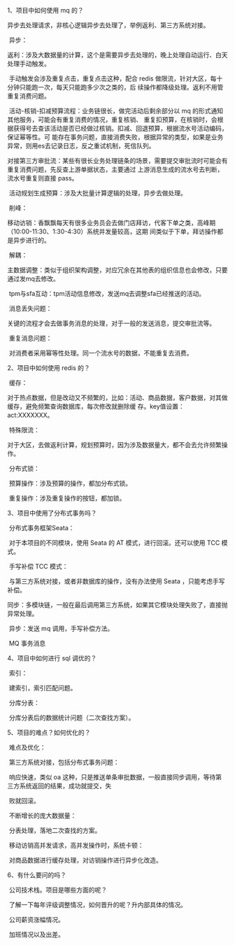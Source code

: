 1、项目中如何使用 mq 的？

​		异步去处理请求，非核心逻辑异步去处理了，举例返利、第三方系统对接。

​		异步：

​			返利：涉及大数据量的计算，这个是需要异步去处理的，晚上处理自动运行、白天处理手动触发。

​				手动触发会涉及重复点击，重复点击这种，配合 redis 做限流，针对大区，每十分钟只能跑一次，每天只能跑多少次之类的，后				续操作都降级处理。返利不用管重复消费问题。

​			活动-核销-扣减预算流程：业务链很长，做完活动后剩余部分以 mq 的形式通知其他服务，可能会有重复消费的情况，重复核销、				重复扣预算，在核销时，会根据获得号去查该活动是否已经做过核销。扣减、回退预算，根据流水号活动编码，保证幂等性。可				能存在事务问题，直接消费失败，根据异常的类型，如果是业务异常，则用es去记录日志，反之重试机制，死信队列。

​			对接第三方审批流：某些有很长业务处理链条的场景，需要提交审批流时可能会有重复消费问题，先反查上游单据状态，主要通过				上游消息生成的流水号去判断，流水号重复则直接 pass。

​			活动规划生成预算：涉及大批量计算逻辑的处理，异步去做处理。

​		削峰：

​			移动访销：香飘飘每天有很多业务员会去做门店拜访，代客下单之类，高峰期（10:00-11:30、1:30-4:30）系统并发量较高，这期				间类似于下单，拜访操作都是异步进行的。

​		解耦：

​			主数据调整：类似于组织架构调整，对应冗余在其他表的组织信息也会修改，只要通过发mq去修改。

​			tpm与sfa互动：tpm活动信息修改，发送mq去调整sfa已经推送的活动。

​		消息丢失问题：

​			关键的流程才会去做事务消息的处理，对于一般的发送消息，提交审批流等。

​		重复消息问题：

​			对消费者采用幂等性处理。同一个流水号的数据，不能重复去消费。

2、项目中如何使用 redis 的？

​		缓存：

​			对于热点数据，但是改动又不频繁的，比如：活动、商品数据，客户数据，对其做缓存，避免频繁查询数据库，每次修改就删除缓			存。key值设置：act:XXXXXXX。

​		特殊限流：

​			对于大区，去做返利计算，规划预算时，因为涉及数据量大，都不会去允许频繁操作。

​		分布式锁：

​			预算操作：涉及预算的操作，都加分布式锁。

​			重复操作：涉及重复操作的按钮，都加锁。

3、项目中使用了分布式事务吗？

​		分布式事务框架Seata：

​			对于本项目的不同模块，使用 Seata 的 AT 模式，进行回滚。还可以使用 TCC 模式。

​		手写补偿 TCC 模式：

​			与第三方系统对接，或者非数据库的操作，没有办法使用 Seata ，只能考虑手写补偿。

​			同步：多模块链，一般在最后调用第三方系统，如果其它模块处理失败了，直接抛异常处理。

​			异步：发送 mq 调用，手写补偿方法。

​		MQ 事务消息

4、项目中如何进行 sql 调优的？

​		索引：

​			建索引，索引匹配问题。

​		分库分表：

​			分库分表后的数据统计问题（二次查找方案）。

5、项目的难点？如何优化的？

​		难点及优化：

​			第三方系统对接，包括分布式事务问题：

​				响应快速，类似 oa 这种，只是推送单条审批数据，一般直接同步调用，等待第三方系统返回的结果，成功就提交，失

​				败就回滚。

​			不断增长的庞大数据量：

​				分表处理，落地二次查找的方案。

​			移动访销高并发请求，高并发操作时，系统卡顿：

​				对商品数据进行缓存处理，对访销操作进行异步化改造。

6、有什么要问的吗？

​		公司技术栈。项目是哪些方面的呢？

​		了解一下每年评级调整情况，如何晋升的呢？升内部具体的情况。

​		公司薪资涨幅情况。

​		加班情况以及出差。
